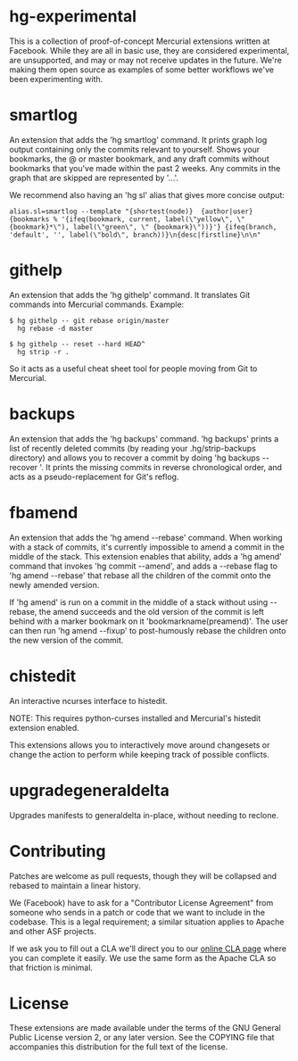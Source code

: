 hg-experimental
=============

This is a collection of proof-of-concept Mercurial extensions written at Facebook. While they are all in basic use, they are considered experimental, are unsupported, and may or may not receive updates in the future. We're making them open source as examples of some better workflows we've been experimenting with.


smartlog
==========

An extension that adds the 'hg smartlog' command. It prints graph log output containing only the commits relevant to yourself. Shows your bookmarks, the @ or master bookmark, and any draft commits without bookmarks that you've made within the past 2 weeks. Any commits in the graph that are skipped are represented by '...'.

We recommend also having an 'hg sl' alias that gives more concise output:

    alias.sl=smartlog --template "{shortest(node)}  {author|user}  {bookmarks % '{ifeq(bookmark, current, label(\"yellow\", \" {bookmark}*\"), label(\"green\", \" {bookmark}\"))}'} {ifeq(branch, 'default', '', label(\"bold\", branch))}\n{desc|firstline}\n\n"


githelp
==========

An extension that adds the 'hg githelp' command. It translates Git commands into Mercurial commands. Example:

    $ hg githelp -- git rebase origin/master
      hg rebase -d master

    $ hg githelp -- reset --hard HEAD^
      hg strip -r .

So it acts as a useful cheat sheet tool for people moving from Git to Mercurial.


backups
==========

An extension that adds the 'hg backups' command. 'hg backups' prints a list of recently deleted commits (by reading your .hg/strip-backups directory) and allows you to recover a commit by doing 'hg backups --recover <commithash>'. It prints the missing commits in reverse chronological order, and acts as a pseudo-replacement for Git's reflog.


fbamend
==========

An extension that adds the 'hg amend --rebase' command. When working with a stack of commits, it's currently impossible to amend a commit in the middle of the stack. This extension enables that ability, adds a 'hg amend' command that invokes 'hg commit --amend', and adds a --rebase flag to 'hg amend --rebase' that rebase all the children of the commit onto the newly amended version.

If 'hg amend' is run on a commit in the middle of a stack without using --rebase, the amend succeeds and the old version of the commit is left behind with a marker bookmark on it 'bookmarkname(preamend)'. The user can then run 'hg amend --fixup' to post-humously rebase the children onto the new version of the commit.

chistedit
==========
An interactive ncurses interface to histedit.

NOTE: This requires python-curses installed and Mercurial's histedit extension enabled.

This extensions allows you to interactively move around changesets or change the action to perform while keeping track of possible conflicts.

upgradegeneraldelta
===================

Upgrades manifests to generaldelta in-place, without needing to reclone.

Contributing
============

Patches are welcome as pull requests, though they will be collapsed and rebased to maintain a linear history.


We (Facebook) have to ask for a "Contributor License Agreement" from someone who sends in a patch or code that we want to include in the codebase. This is a legal requirement; a similar situation applies to Apache and other ASF projects.

If we ask you to fill out a CLA we'll direct you to our [online CLA page](https://developers.facebook.com/opensource/cla) where you can complete it easily. We use the same form as the Apache CLA so that friction is minimal.

License
=======

These extensions are made available under the terms of the GNU General Public License version 2, or any later version. See the COPYING file that accompanies this distribution for the full text of the license.

